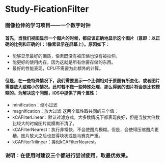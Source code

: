 # Study-FicationFilter
### 图像拉伸的学习项目——一个数字时钟

#### 首先，当我们视图显示一个图片的时候，都应该正确地显示这个图片（意即：以正确的比例和正确的1：1像素显示在屏幕上）。原因如下：
- 能够显示最好的画质，像素既没有被压缩也没有被拉伸。
- 能更好的使用内存，因为这就是所有你要存储的东西。
- 最好的性能表现，CPU不需要为此额外的计算。

#### 但是，在一些特殊情况下，我们需要显示一个比例相对于原图有所变化、或者图片需要放大或缩小的情况。此时若不做一些特殊处理，那么得到的图片将会是比较模糊的。为解决这个问题，iOS中提供了两个属性：
- minification：缩小过滤
- magnification：放大过滤
这两个属性取共同的三个值：
- kCAFilterLinear：默认过滤方式，大多数情况下都表现良好，但是当放大倍数比较大的时候图片就模糊不清了。
- kCAFilterNearest：执行非常快，不会使图片模糊。但是，会使得压缩图片更糟，图片放大之后也显得块状或是马赛克严重。
- kCAFilterTrilinear：类似kCAFilterNearest。
### 说明：在使用时建议三个都进行尝试使用，取最优效果。
